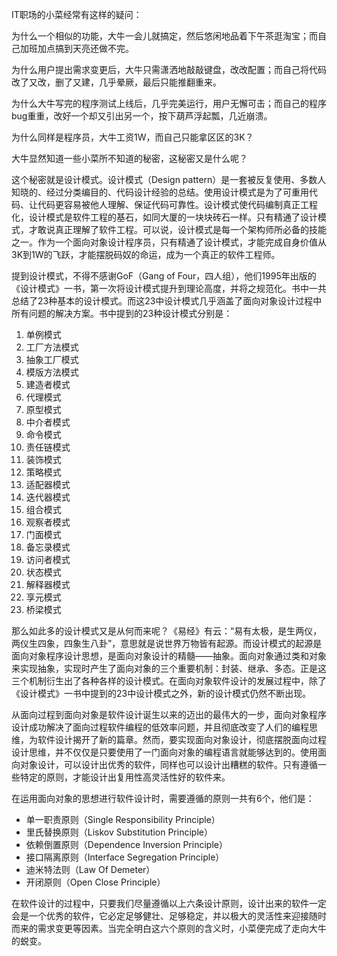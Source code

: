IT职场的小菜经常有这样的疑问：

为什么一个相似的功能，大牛一会儿就搞定，然后悠闲地品着下午茶逛淘宝；而自己加班加点搞到天亮还做不完。

为什么用户提出需求变更后，大牛只需潇洒地敲敲键盘，改改配置；而自己将代码改了又改，删了又建，几乎晕厥，最后只能推翻重来。

为什么大牛写完的程序测试上线后，几乎完美运行，用户无懈可击；而自己的程序bug重重，改好一个却又引出另一个，按下葫芦浮起瓢，几近崩溃。

为什么同样是程序员，大牛工资1W，而自己只能拿区区的3K？

大牛显然知道一些小菜所不知道的秘密，这秘密又是什么呢？

这个秘密就是设计模式。设计模式（Design pattern）是一套被反复使用、多数人知晓的、经过分类编目的、代码设计经验的总结。使用设计模式是为了可重用代码、让代码更容易被他人理解、保证代码可靠性。设计模式使代码编制真正工程化，设计模式是软件工程的基石，如同大厦的一块块砖石一样。只有精通了设计模式，才敢说真正理解了软件工程。可以说，设计模式是每一个架构师所必备的技能之一。作为一个面向对象设计程序员，只有精通了设计模式，才能完成自身价值从3K到1W的飞跃，才能摆脱码奴的命运，成为一个真正的软件工程师。

提到设计模式，不得不感谢GoF（Gang of Four，四人组），他们1995年出版的《设计模式》一书，第一次将设计模式提升到理论高度，并将之规范化。书中一共总结了23种基本的设计模式。而这23中设计模式几乎涵盖了面向对象设计过程中所有问题的解决方案。书中提到的23种设计模式分别是：

1. 单例模式　
2. 工厂方法模式　
3. 抽象工厂模式　
4. 模版方法模式　
5. 建造者模式　
6. 代理模式　
7. 原型模式　
8. 中介者模式　
9. 命令模式　
10. 责任链模式　
11. 装饰模式　
12. 策略模式　
13. 适配器模式　
14. 迭代器模式　
15. 组合模式　
16. 观察者模式　
17. 门面模式　
18. 备忘录模式　
19. 访问者模式　
20. 状态模式　
21. 解释器模式　
22. 享元模式　
23. 桥梁模式

那么如此多的设计模式又是从何而来呢？《易经》有云：“易有太极，是生两仪，两仪生四象，四象生八卦”，意思就是说世界万物皆有起源。而设计模式的起源是面向对象程序设计思想，是面向对象设计的精髓——抽象。面向对象通过类和对象来实现抽象，实现时产生了面向对象的三个重要机制：封装、继承、多态。正是这三个机制衍生出了各种各样的设计模式。在面向对象软件设计的发展过程中，除了《设计模式》一书中提到的23中设计模式之外，新的设计模式仍然不断出现。

从面向过程到面向对象是软件设计诞生以来的迈出的最伟大的一步，面向对象程序设计成功解决了面向过程软件编程的低效率问题，并且彻底改变了人们的编程思维，为软件设计揭开了新的篇章。然而，要实现面向对象设计，彻底摆脱面向过程设计思维，并不仅仅是只要使用了一门面向对象的编程语言就能够达到的。使用面向对象设计，可以设计出优秀的软件，同样也可以设计出糟糕的软件。只有遵循一些特定的原则，才能设计出复用性高灵活性好的软件来。

在运用面向对象的思想进行软件设计时，需要遵循的原则一共有6个，他们是：

- 单一职责原则（Single Responsibility Principle）
- 里氏替换原则（Liskov Substitution Principle）
- 依赖倒置原则（Dependence Inversion Principle）
- 接口隔离原则（Interface Segregation Principle）
- 迪米特法则（Law Of Demeter）
- 开闭原则（Open Close Principle）

在软件设计的过程中，只要我们尽量遵循以上六条设计原则，设计出来的软件一定会是一个优秀的软件，它必定足够健壮、足够稳定，并以极大的灵活性来迎接随时而来的需求变更等因素。当完全明白这六个原则的含义时，小菜便完成了走向大牛的蜕变。
